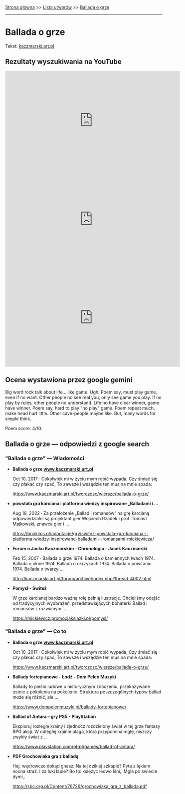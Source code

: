 [Strona główna](../index.md) >> [Lista utworów](../list.md) >> [Ballada o grze](43.md)

---

# Ballada o grze

Tekst: [kaczmarski.art.pl](https://www.kaczmarski.art.pl/tworczosc/wiersze/ballada-o-grze/)

## Rezultaty wyszukiwania na YouTube

<iframe width="560" height="315" src="https://www.youtube.com/embed/XHZSp9VUw4A?si=IdontcarewhotheIRSsendsImnotpayingtaxes" title="YouTube video player" frameborder="0" allow="accelerometer; autoplay; clipboard-write; encrypted-media; gyroscope; picture-in-picture; web-share" referrerpolicy="strict-origin-when-cross-origin" allowfullscreen></iframe>

<iframe width="560" height="315" src="https://www.youtube.com/embed/ZbfJ4Bg9AUo?si=IdontcarewhotheIRSsendsImnotpayingtaxes" title="YouTube video player" frameborder="0" allow="accelerometer; autoplay; clipboard-write; encrypted-media; gyroscope; picture-in-picture; web-share" referrerpolicy="strict-origin-when-cross-origin" allowfullscreen></iframe>

<iframe width="560" height="315" src="https://www.youtube.com/embed/e5Rnx3henTU?si=IdontcarewhotheIRSsendsImnotpayingtaxes" title="YouTube video player" frameborder="0" allow="accelerometer; autoplay; clipboard-write; encrypted-media; gyroscope; picture-in-picture; web-share" referrerpolicy="strict-origin-when-cross-origin" allowfullscreen></iframe>

## Ocena wystawiona przez google gemini

Big word rock talk about life... like game. Ugh. Poem say, must play game, even if no want. Other people no see real you, only see game you play. If no play by rules, other people no understand. Life no have clear winner, game have winner. Poem say, hard to play "no play" game. Poem repeat much, make head hurt little. Other cave-people maybe like. But, many words for simple think. 

Poem score: 4/10. 


## Ballada o grze — odpowiedzi z google search

### "Ballada o grze" — Wiadomości

- **Ballada o grze www.kaczmarski.art.pl**

    Oct 10, 2017  ·  Cokolwiek mi w życiu mym robić wypada, Czy śmiać się czy płakać czy spać, To zawsze i wszędzie ten mus na mnie spada: 

   <https://www.kaczmarski.art.pl/tworczosc/wiersze/ballada-o-grze/>
- **powstała gra karciana i platforma wiedzy inspirowane „Balladami i ...**

    Aug 18, 2022  ·  Za przełożenie „Ballad i romansów” na grę karcianą odpowiedzialni są projektant gier Wojciech Rzadek i prof. Tomasz Majkowski, znawca gier i ... 

   <https://booklips.pl/adaptacje/gry/switez-powstala-gra-karciana-i-platforma-wiedzy-inspirowane-balladami-i-romansami-mickiewicza/>
- **Forum o Jacku Kaczmarskim - Chronologia - Jacek Kaczmarski**

    Feb 15, 2007  ·  Ballada o grze 1974. Ballada o kamiennych lwach 1974. Ballada o oknie 1974. Ballada o okrzykach 1974. Ballada o powitaniu 1974. Ballada o twarzy ... 

   <http://kaczmarski.art.pl/forum/archive/index.php?thread-4002.html>
- **Pomysł - Świteź**

    W grze karcianej bardzo ważną rolę pełnią ilustracje. Chcieliśmy odejść od tradycyjnych wyobrażeń, przedstawiających bohaterki Ballad i romansów z rozwianym ... 

   <https://mickiewicz.promocjaksiazki.pl/pomysl/>

### "Ballada o grze" — Co to

- **Ballada o grze www.kaczmarski.art.pl**

    Oct 10, 2017  ·  Cokolwiek mi w życiu mym robić wypada, Czy śmiać się czy płakać czy spać, To zawsze i wszędzie ten mus na mnie spada: 

   <https://www.kaczmarski.art.pl/tworczosc/wiersze/ballada-o-grze/>
- **Ballady fortepianowe - Łódź - Dom Pełen Muzyki**

    Ballady to pieśni ludowe o historycznym znaczeniu, przekazywane ustnie z pokolenia na pokolenie. Struktura poszczególnych typów ballad może się różnić, ale ... 

   <https://www.dompelenmuzyki.pl/ballady-fortepianowe/>
- **Ballad of Antara – gry PS5 - PlayStation**

    Eksploruj rozległe krainy i zjednocz rozdzielony świat w tej grze fantasy RPG akcji. W odległej krainie plaga, która przypomina mgłę, niszczy zwykły świat z ... 

   <https://www.playstation.com/pl-pl/games/ballad-of-antara/>
- **PDF Grochowiaka gra z balladą**

    Hej, wędrowcze dokąd gnasz. Na tej dzikiej szkapie? Pyta z lękiem nocna straż. I za łuki łapie? Bo to: księżyc ledwo lśni,. Mgła po świecie dymi,. 

   <https://sbc.org.pl/Content/76726/grochowiaka_gra_z_ballada.pdf>

